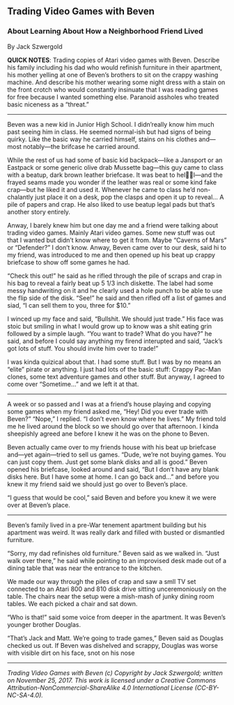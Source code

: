 ## Trading Video Games with Beven
### About Learning About How a Neighborhood Friend Lived

By Jack Szwergold

**QUICK NOTES**: Trading copies of Atari video games with Beven. Describe his family including his dad who would refinish furniture in their apartment, his mother yelling at one of Beven’s brothers to sit on the crappy washing machine. And describe his mother wearing some night dress with a stain on the front crotch who would constantly insinuate that I was reading games for free because I wanted something else. Paranoid assholes who treated basic niceness as a “threat.”

***

Beven was a new kid in Junior High School. I didn’really know him much past seeing him in class. He seemed normal-ish but had signs of being quirky. Like the basic way he carried himself, stains on his clothes and—most notably—the brifcase he carried around.

While the rest of us had some of basic kid backpack—like a Jansport or an Eastpack or some generic olive drab Mussette bag—this guy came to class with a beatup, dark brown leather briefcase. It was beat to hell—and the frayed seams made you wonder if the leather was real or some kind fake crap—but he liked it and used it. Whenever he came to class he’d non-chalantly just place it on a desk, pop the clasps and open it up to reveal… A pile of papers and crap. He also liked to use beatup legal pads but that’s another story entirely.

Anway, I barely knew him but one day me and a friend were talking about trading video games. Mainly Atari video games. Some new stuff was out that I wanted but didn’t know where to get it from. Maybe “Caverns of Mars” or “Defender?” I don’t know. Anway, Beven came over to our desk, said hi to my friend, was introduced to me and then opened up his beat up crappy briefcase to show off some games he had.

“Check this out!” he said as he rifled through the pile of scraps and crap in his bag to reveal a fairly beat up 5 1/3 inch diskette. The label had some messy handwriting on it and he clearly used a hole punch to be able to use the flip side of the disk. “See!” he said and then rifled off a list of games and siad, “I can sell them to you, three for $10.”

I winced up my face and said, “Bullshit. We should just trade.” His face was stoic but smiling in what I would grow up to know was a shit eating grin followed by a simple laugh. “You want to trade? What do you have?” he said, and before I could say anything my firend interupted and said, “Jack’s got lots of stuff. You should invite him over to trade!”

I was kinda quizical about that. I had some stuff. But I was by no means an “elite” pirate or anything. I just had lots of the basic stuff: Crappy Pac-Man clones, some text adventure games and other stuff. But anyway, I agreed to come over “Sometime…” and we left it at that.

***

A week or so passed and I was at a friend’s house playing and copying some games when my friend asked me, “Hey! Did you ever trade with Beven?” “Nope,” I replied. “I don’t even know where he lives.” My friend told me he lived around the block so we should go over that afternoon. I kinda sheepishly agreed ane before I knew it he was on the phone to Beven.

Beven actually came over to my friends house with his beat up briefcase and—yet again—tried to sell us games. “Dude, we’re not buying games. You can just copy them. Just get some blank disks and all is good.” Beven opened his briefcase, looked around and said, “But I don’t have any blank disks here. But I have some at home. I can go back and…” and before you knew it my friend said we should just go over to Beven’s place.

“I guess that would be cool,” said Beven and before you knew it we were over at Beven’s place.

***

Beven’s family lived in a pre-War tenement apartment building but his apartment was weird. It was really dark and filled with busted or dismantled furniture.

“Sorry, my dad refinishes old furniture.” Beven said as we walked in. “Just walk over there,” he said while pointing to an improvised desk made out of a dining table that was near the entrance to the kitchen.

We made our way through the piles of crap and saw a smll TV set connected to an Atari 800 and 810 disk drive sitting unceremoniously on the table. The chairs near the setup were a mish-mash of junky dining room tables. We each picked a chair and sat down.

“Who is that!” said some voice from deeper in the apartment. It was Beven’s younger brother Douglas.

“That’s Jack and Matt. We’re going to trade games,” Beven said as Douglas checked us out. If Beven was dishelved and scrappy, Douglas was worse with visible dirt on his face, snot on his nose 

***

*Trading Video Games with Beven (c) Copyright by Jack Szwergold; written on November 25, 2017. This work is licensed under a Creative Commons Attribution-NonCommercial-ShareAlike 4.0 International License (CC-BY-NC-SA-4.0).*
